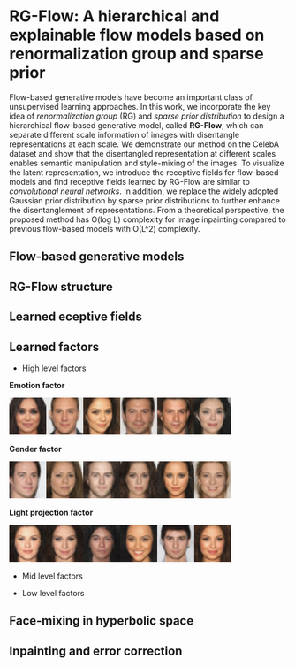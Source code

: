 # RG-Flow: A hierarchical and explainable flow models based on renormalization group and sparse prior
Flow-based generative models have become an important class of unsupervised learning approaches. In this work, we incorporate the key idea of *renormalization group* (RG) and *sparse prior distribution* to design a hierarchical flow-based generative model, called **RG-Flow**, which can separate different scale information of images with disentangle representations at each scale. We demonstrate our method on the CelebA dataset and show that the disentangled representation at different scales enables semantic manipulation and style-mixing of the images. To visualize the latent representation, we introduce the receptive fields for flow-based models and find receptive fields learned by RG-Flow are similar to *convolutional neural networks*. In addition, we replace the widely adopted Gaussian prior distribution by sparse prior distributions to further enhance the disentanglement of representations. From a theoretical perspective, the proposed method has O(log L) complexity for image inpainting compared to previous flow-based models with O(L^2) complexity.

## Flow-based generative models

## RG-Flow structure

## Learned eceptive fields

## Learned factors

* High level factors

**Emotion factor**

![motion](gifs/smile_video.gif)

**Gender factor**

![motion](gifs/gender_video.gif)

**Light projection factor**

![motion](gifs/projection_video.gif)

* Mid level factors

* Low level factors

## Face-mixing in hyperbolic space

## Inpainting and error correction

